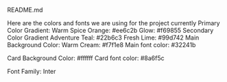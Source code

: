 README.md

Here are the colors and fonts we are using for the project currently
Primary Color Gradient:
Warm Spice Orange: #ee6c2b
Glow: #f69855
Secondary Color Gradient
Adventure Teal: #22b6c3
Fresh Lime: #99d742
Main Background Color:
Warm Cream: #f7f1e8
Main font color:
#32241b

Card Background Color:
#ffffff
Card font color:
#8a6f5c

Font Family: Inter
